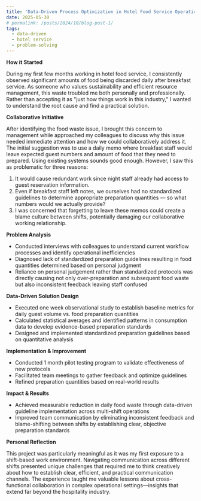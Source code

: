 ```yaml
---
title: 'Data-Driven Process Optimization in Hotel Food Service Operations'
date: 2025-05-30
# permalink: /posts/2024/10/blog-post-1/
tags:
  - data-driven
  - hotel service
  - problem-solving
---
```


**How it Started**

During my first few months working in hotel food service, I consistently observed significant amounts of food being discarded daily after breakfast service. As someone who values sustainability and efficient resource management, this waste troubled me both personally and professionally. Rather than accepting it as "just how things work in this industry," I wanted to understand the root cause and find a practical solution.

**Collaborative Initiative**

After identifying the food waste issue, I brought this concern to management while approached my colleagues to discuss why this issue needed immediate attention and how we could collaboratively address it. The initial suggestion was to use a daily memo where breakfast staff would leave expected guest numbers and amount of food that they need to prepared. Using existing systems sounds good enough. However, I saw this as problematic for three reasons: 

1. It would cause redundant work since night staff already had access to guest reservation information. 
2. Even if breakfast staff left notes, we ourselves had no standardized guidelines to determine appropriate preparation quantities — so what numbers would we actually provide?
3. I was concerned that forgetting to leave these memos could create a blame culture between shifts, potentially damaging our collaborative working relationship.

**Problem Analysis**

- Conducted interviews with colleagues to understand current workflow processes and identify operational inefficiencies
- Diagnosed lack of standardized preparation guidelines resulting in food quantities determined based on personal judgment
- Reliance on personal judgement rather than standardized protocols was directly causing not only over-preparation and subsequent food waste but also inconsistent feedback leaving staff confused

**Data-Driven Solution Design**

- Executed one week observational study to establish baseline metrics for daily guest volume vs. food preparation quantities
- Calculated statistical averages and identified patterns in consumption data to develop evidence-based preparation standards
- Designed and implemented standardized preparation guidelines based on quantitative analysis

**Implementation & Improvement** 

- Conducted 1 month pilot testing program to validate effectiveness of new protocols
- Facilitated team meetings to gather feedback and optimize guidelines
- Refined preparation quantities based on real-world results

**Impact & Results**

- Achieved measurable reduction in daily food waste through data-driven guideline implementation across multi-shift operations
- Improved team communication by eliminating inconsistent feedback and blame-shifting between shifts by establishing clear, objective preparation standards

**Personal Reflection**

This project was particularly meaningful as it was my first exposure to a shift-based work environment. Navigating communication across different shifts presented unique challenges that required me to think creatively about how to establish clear, efficient, and practical communication channels. The experience taught me valuable lessons about cross-functional collaboration in complex operational settings—insights that extend far beyond the hospitality industry.